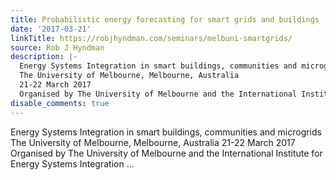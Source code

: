 ```yaml
---
title: Probabilistic energy forecasting for smart grids and buildings
date: '2017-03-21'
linkTitle: https://robjhyndman.com/seminars/melbuni-smartgrids/
source: Rob J Hyndman
description: |-
  Energy Systems Integration in smart buildings, communities and microgrids
  The University of Melbourne, Melbourne, Australia
  21-22 March 2017
  Organised by The University of Melbourne and the International Institute for Energy Systems Integration ...
disable_comments: true
---
```

Energy Systems Integration in smart buildings, communities and microgrids
The University of Melbourne, Melbourne, Australia
21-22 March 2017
Organised by The University of Melbourne and the International Institute for Energy Systems Integration ...